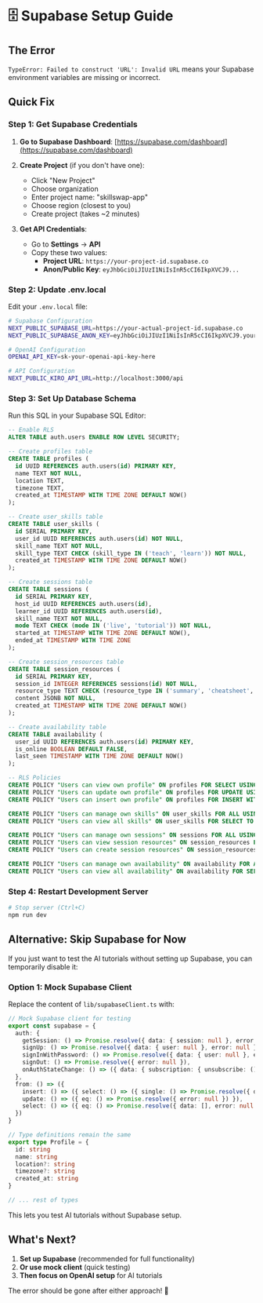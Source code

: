 # 🗄️ Supabase Setup Guide

## The Error
`TypeError: Failed to construct 'URL': Invalid URL` means your Supabase environment variables are missing or incorrect.

## Quick Fix

### Step 1: Get Supabase Credentials

1. **Go to Supabase Dashboard**: [https://supabase.com/dashboard](https://supabase.com/dashboard)

2. **Create Project** (if you don't have one):
   - Click "New Project"
   - Choose organization
   - Enter project name: "skillswap-app"
   - Choose region (closest to you)
   - Create project (takes ~2 minutes)

3. **Get API Credentials**:
   - Go to **Settings** → **API**
   - Copy these two values:
     - **Project URL**: `https://your-project-id.supabase.co`
     - **Anon/Public Key**: `eyJhbGciOiJIUzI1NiIsInR5cCI6IkpXVCJ9...`

### Step 2: Update .env.local

Edit your `.env.local` file:

```bash
# Supabase Configuration
NEXT_PUBLIC_SUPABASE_URL=https://your-actual-project-id.supabase.co
NEXT_PUBLIC_SUPABASE_ANON_KEY=eyJhbGciOiJIUzI1NiIsInR5cCI6IkpXVCJ9.your-actual-anon-key

# OpenAI Configuration
OPENAI_API_KEY=sk-your-openai-api-key-here

# API Configuration
NEXT_PUBLIC_KIRO_API_URL=http://localhost:3000/api
```

### Step 3: Set Up Database Schema

Run this SQL in your Supabase SQL Editor:

```sql
-- Enable RLS
ALTER TABLE auth.users ENABLE ROW LEVEL SECURITY;

-- Create profiles table
CREATE TABLE profiles (
  id UUID REFERENCES auth.users(id) PRIMARY KEY,
  name TEXT NOT NULL,
  location TEXT,
  timezone TEXT,
  created_at TIMESTAMP WITH TIME ZONE DEFAULT NOW()
);

-- Create user_skills table
CREATE TABLE user_skills (
  id SERIAL PRIMARY KEY,
  user_id UUID REFERENCES auth.users(id) NOT NULL,
  skill_name TEXT NOT NULL,
  skill_type TEXT CHECK (skill_type IN ('teach', 'learn')) NOT NULL,
  created_at TIMESTAMP WITH TIME ZONE DEFAULT NOW()
);

-- Create sessions table
CREATE TABLE sessions (
  id SERIAL PRIMARY KEY,
  host_id UUID REFERENCES auth.users(id),
  learner_id UUID REFERENCES auth.users(id),
  skill_name TEXT NOT NULL,
  mode TEXT CHECK (mode IN ('live', 'tutorial')) NOT NULL,
  started_at TIMESTAMP WITH TIME ZONE DEFAULT NOW(),
  ended_at TIMESTAMP WITH TIME ZONE
);

-- Create session_resources table
CREATE TABLE session_resources (
  id SERIAL PRIMARY KEY,
  session_id INTEGER REFERENCES sessions(id) NOT NULL,
  resource_type TEXT CHECK (resource_type IN ('summary', 'cheatsheet', 'quiz', 'progress')) NOT NULL,
  content JSONB NOT NULL,
  created_at TIMESTAMP WITH TIME ZONE DEFAULT NOW()
);

-- Create availability table
CREATE TABLE availability (
  user_id UUID REFERENCES auth.users(id) PRIMARY KEY,
  is_online BOOLEAN DEFAULT FALSE,
  last_seen TIMESTAMP WITH TIME ZONE DEFAULT NOW()
);

-- RLS Policies
CREATE POLICY "Users can view own profile" ON profiles FOR SELECT USING (auth.uid() = id);
CREATE POLICY "Users can update own profile" ON profiles FOR UPDATE USING (auth.uid() = id);
CREATE POLICY "Users can insert own profile" ON profiles FOR INSERT WITH CHECK (auth.uid() = id);

CREATE POLICY "Users can manage own skills" ON user_skills FOR ALL USING (auth.uid() = user_id);
CREATE POLICY "Users can view all skills" ON user_skills FOR SELECT TO authenticated;

CREATE POLICY "Users can manage own sessions" ON sessions FOR ALL USING (auth.uid() = host_id OR auth.uid() = learner_id);
CREATE POLICY "Users can view session resources" ON session_resources FOR SELECT TO authenticated;
CREATE POLICY "Users can create session resources" ON session_resources FOR INSERT TO authenticated;

CREATE POLICY "Users can manage own availability" ON availability FOR ALL USING (auth.uid() = user_id);
CREATE POLICY "Users can view all availability" ON availability FOR SELECT TO authenticated;
```

### Step 4: Restart Development Server

```bash
# Stop server (Ctrl+C)
npm run dev
```

## Alternative: Skip Supabase for Now

If you just want to test the AI tutorials without setting up Supabase, you can temporarily disable it:

### Option 1: Mock Supabase Client

Replace the content of `lib/supabaseClient.ts` with:

```typescript
// Mock Supabase client for testing
export const supabase = {
  auth: {
    getSession: () => Promise.resolve({ data: { session: null }, error: null }),
    signUp: () => Promise.resolve({ data: { user: null }, error: null }),
    signInWithPassword: () => Promise.resolve({ data: { user: null }, error: null }),
    signOut: () => Promise.resolve({ error: null }),
    onAuthStateChange: () => ({ data: { subscription: { unsubscribe: () => {} } } })
  },
  from: () => ({
    insert: () => ({ select: () => ({ single: () => Promise.resolve({ data: { id: 1 }, error: null }) }) }),
    update: () => ({ eq: () => Promise.resolve({ error: null }) }),
    select: () => ({ eq: () => Promise.resolve({ data: [], error: null }) })
  })
}

// Type definitions remain the same
export type Profile = {
  id: string
  name: string
  location?: string
  timezone?: string
  created_at: string
}

// ... rest of types
```

This lets you test AI tutorials without Supabase setup.

## What's Next?

1. **Set up Supabase** (recommended for full functionality)
2. **Or use mock client** (quick testing)
3. **Then focus on OpenAI setup** for AI tutorials

The error should be gone after either approach! 🚀
